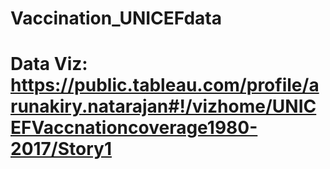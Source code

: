 # Vaccination_UNICEFdata

# Data Viz: https://public.tableau.com/profile/arunakiry.natarajan#!/vizhome/UNICEFVaccnationcoverage1980-2017/Story1
